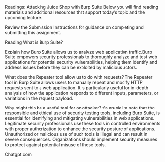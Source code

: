 Readings: Attacking Juice Shop with Burp Suite
Below you will find reading materials and additional resources that support today’s topic and the upcoming lecture.

Review the Submission Instructions for guidance on completing and submitting this assignment.

Reading
What is Burp Suite?

Explain how Burp Suite allows us to analyze web application traffic.Burp Suite empowers security professionals to thoroughly analyze and test web applications for potential security vulnerabilities, helping them identify and address issues before they can be exploited by malicious actors.


What does the Repeater tool allow us to do with requests? The Repeater tool in Burp Suite allows users to manually repeat and modify HTTP requests sent to a web application. It is particularly useful for in-depth analysis of how the application responds to different inputs, parameters, or variations in the request payload. 

Why might this be a useful tool for an attacker? t's crucial to note that the responsible and ethical use of security testing tools, including Burp Suite, is essential for identifying and mitigating vulnerabilities in web applications. Legitimate security professionals use these tools in controlled environments with proper authorization to enhance the security posture of applications. Unauthorized or malicious use of such tools is illegal and can result in severe consequences. Organizations should implement security measures to protect against potential misuse of these tools.



Chatgpt.com
